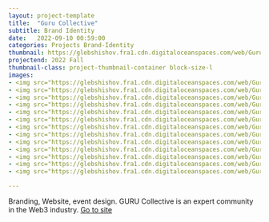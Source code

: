 ```yaml
---
layout: project-template
title:  "Guru Collective"
subtitle: Brand Identity
date:   2022-09-10 00:59:00
categories: Projects Brand-Identity
thumbnail: https://glebshishov.fra1.cdn.digitaloceanspaces.com/web/Guru-Collective/Guru-collective-thumvnail.jpg
projectend: 2022 Fall
thumbnail-class: project-thumbnail-container block-size-l
images:
- <img src="https://glebshishov.fra1.cdn.digitaloceanspaces.com/web/Guru-Collective/Guru-Collective-01.jpg" class="project-img-parameters img-size-full" alt="Guru-Collective-1">
- <img src="https://glebshishov.fra1.cdn.digitaloceanspaces.com/web/Guru-Collective/Guru-Collective-02.jpg" class="project-img-parameters img-size-full" alt="Guru-Collective-2">
- <img src="https://glebshishov.fra1.cdn.digitaloceanspaces.com/web/Guru-Collective/Guru-Collective-03.jpg" class="project-img-parameters img-size-full" alt="Guru-Collective-3">
- <img src="https://glebshishov.fra1.cdn.digitaloceanspaces.com/web/Guru-Collective/Guru-Collective-04.jpg" class="project-img-parameters img-size-full" alt="Guru-Collective-4">
- <img src="https://glebshishov.fra1.cdn.digitaloceanspaces.com/web/Guru-Collective/Guru-Collective-05.jpg" class="project-img-parameters img-size-full" alt="Guru-Collective-5">
- <img src="https://glebshishov.fra1.cdn.digitaloceanspaces.com/web/Guru-Collective/Guru-Collective-06.jpg" class="project-img-parameters img-size-full" alt="Guru-Collective-6">
- <img src="https://glebshishov.fra1.cdn.digitaloceanspaces.com/web/Guru-Collective/Guru-Collective-07.jpg" class="project-img-parameters img-size-full" alt="Guru-Collective-7">
- <img src="https://glebshishov.fra1.cdn.digitaloceanspaces.com/web/Guru-Collective/Guru-Collective-08.jpg" class="project-img-parameters img-size-full" alt="Guru-Collective-8">
- <img src="https://glebshishov.fra1.cdn.digitaloceanspaces.com/web/Guru-Collective/Guru-Collective-09.jpg" class="project-img-parameters img-size-full" alt="Guru-Collective-9">
- <img src="https://glebshishov.fra1.cdn.digitaloceanspaces.com/web/Guru-Collective/Guru-Collective-10.jpg" class="project-img-parameters img-size-full" alt="Guru-Collective-10">
- <img src="https://glebshishov.fra1.cdn.digitaloceanspaces.com/web/Guru-Collective/Guru-Collective-11.jpg" class="project-img-parameters img-size-full" alt="Guru-Collective-11">
- <img src="https://glebshishov.fra1.cdn.digitaloceanspaces.com/web/Guru-Collective/Guru-Collective-12.jpg" class="project-img-parameters img-size-full" alt="Guru-Collective-12">
- <img src="https://glebshishov.fra1.cdn.digitaloceanspaces.com/web/Guru-Collective/Guru-Collective-13.jpg" class="project-img-parameters img-size-full" alt="Guru-Collective-13">

---
```


Branding, Website, event design.
GURU Collective is an expert community in the Web3 industry.
<a href="https://gurucollective.xyz/" target="_blank">Go to site</a>
